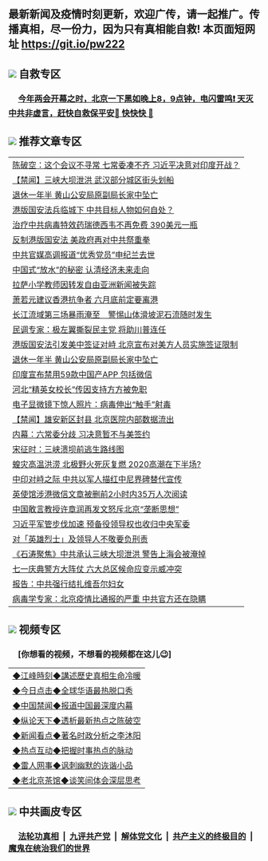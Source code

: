 ## 最新新闻及疫情时刻更新，欢迎广传，请一起推广。传播真相，尽一份力，因为只有真相能自救! 本页面短网址 https://git.io/pw222

## <img src="https://img.icons8.com/cute-clipart/2x/circled-right.png">  自救专区

 ### &nbsp;&nbsp;&nbsp;&nbsp; [今年两会开幕之时，北京一下黑如晚上8，9点钟，电闪雷鸣❗️ 天灭中共非虚言，赶快自救保平安🍎 快快快 📩](https://github.com/pwgy/td/blob/master/README.md)

## <img src="https://img.icons8.com/cute-clipart/2x/circled-right.png"> 推荐文章专区

<Table>
<tr><td colspan="2" align="left"><a href="https://*.xhuyd.press/?name=c1191719&key=encdeuyadochlaxz&from=pw2">陈破空：这个会议不寻常 七常委凑不齐 习近平决意对印度开战？</a></td></tr>
 <tr><td colspan="2" align="left"><a href="https://*.xhuyd.press/?name=c1191738&key=encdeuyadochlaxz&from=pw2">【禁闻】三峡大坝泄洪 武汉部分城区街头划船</a></td></tr>
<tr><td colspan="2" align="left"><a href="https://*.xhuyd.press/?name=c1191727&key=encdeuyadochlaxz&from=pw2">退休一年半 黄山公安局原副局长家中坠亡</a></td></tr>
<tr><td colspan="2" align="left"><a href="https://*.xhuyd.press/?name=c1191705&key=encdeuyadochlaxz&from=pw2">港版国安法兵临城下 中共目标人物如何自处？</a></td></tr>
<tr><td colspan="2" align="left"><a href="https://*.xhuyd.press/?name=c1191720&key=encdeuyadochlaxz&from=pw2">治疗中共病毒特效药瑞德西韦不再免费 390美元一瓶</a></td></tr>
<tr><td colspan="2" align="left"><a href="https://*.xhuyd.press/?name=c1191737&key=encdeuyadochlaxz&from=pw2">反制港版国安法 美政府再对中共祭重拳</a></td></tr>
<tr><td colspan="2" align="left"><a href="https://*.xhuyd.press/?name=c1191703&key=encdeuyadochlaxz&from=pw2">中共官媒高调报道“优秀党员”申纪兰去世</a></td></tr>
<tr><td colspan="2" align="left"><a href="https://*.xhuyd.press/?name=c1191689&key=encdeuyadochlaxz&from=pw2">中国式“放水”的秘密 认清经济未来走向</a></td></tr>
<tr><td colspan="2" align="left"><a href="https://*.xhuyd.press/?name=c1191711&key=encdeuyadochlaxz&from=pw2">拉萨小学教师因转发自由亚洲新闻被失踪</a></td></tr>
<tr><td colspan="2" align="left"><a href="https://*.xhuyd.press/?name=c1191704&key=encdeuyadochlaxz&from=pw2">萧若元建议香港抗争者 六月底前定要离港</a></td></tr>
<tr><td colspan="2" align="left"><a href="https://*.xhuyd.press/?name=c1191707&key=encdeuyadochlaxz&from=pw2">长江流域第三场暴雨淹至　警惕山体滑坡泥石流随时发生</a></td></tr>
<tr><td colspan="2" align="left"><a href="https://*.xhuyd.press/?name=c1191723&key=encdeuyadochlaxz&from=pw2">民调专家：极左翼撕裂民主党 将助川普连任</a></td></tr>
<tr><td colspan="2" align="left"><a href="https://*.xhuyd.press/?name=c1191659&key=encdeuyadochlaxz&from=pw2">港版国安法引发美中签证对峙 北京宣布对美方人员实施签证限制</a></td></tr>
<tr><td colspan="2" align="left"><a href="https://*.xhuyd.press/?name=c1191668&key=encdeuyadochlaxz&from=pw2">退休一年半 黄山公安局原副局长家中坠亡</a></td></tr>
<tr><td colspan="2" align="left"><a href="https://*.xhuyd.press/?name=c1191657&key=encdeuyadochlaxz&from=pw2">印度宣布禁用59款中国产APP 包括微信</a></td></tr>
<tr><td colspan="2" align="left"><a href="https://*.xhuyd.press/?name=c1191714&key=encdeuyadochlaxz&from=pw2">河北“精英女校长”传因支持方方被免职</a></td></tr>
<tr><td colspan="2" align="left"><a href="https://*.xhuyd.press/?name=c1191726&key=encdeuyadochlaxz&from=pw2">电子显微镜下惊人照片：病毒伸出“触手”射毒</a></td></tr>
<tr><td colspan="2" align="left"><a href="https://*.xhuyd.press/?name=c1191718&key=encdeuyadochlaxz&from=pw2">【禁闻】雄安新区封县 北京医院内部数据流出</a></td></tr>
<tr><td colspan="2" align="left"><a href="https://*.xhuyd.press/?name=c1191674&key=encdeuyadochlaxz&from=pw2">内幕：六常委分歧 习决意暂不与美签约</a></td></tr>
<tr><td colspan="2" align="left"><a href="https://*.xhuyd.press/?name=c1191687&key=encdeuyadochlaxz&from=pw2">宋征时：三峡溃坝前逃生路线图</a></td></tr>
<tr><td colspan="2" align="left"><a href="https://*.xhuyd.press/?name=c1191709&key=encdeuyadochlaxz&from=pw2">蝗灾高温洪涝 北极野火死灰复燃 2020高潮在下半场?</a></td></tr>
<tr><td colspan="2" align="left"><a href="https://*.xhuyd.press/?name=c1191717&key=encdeuyadochlaxz&from=pw2">中印对峙之际 中共以军人描红中尼界碑替代宣传</a></td></tr>
<tr><td colspan="2" align="left"><a href="https://*.xhuyd.press/?name=c1191728&key=encdeuyadochlaxz&from=pw2">英使馆涉港微信文章被删前2小时内35万人次阅读</a></td></tr>
<tr><td colspan="2" align="left"><a href="https://*.xhuyd.press/?name=c1191660&key=encdeuyadochlaxz&from=pw2">中国敢言教授许章润再发文怒斥北京“垄断思想”</a></td></tr>
<tr><td colspan="2" align="left"><a href="https://*.xhuyd.press/?name=c1191664&key=encdeuyadochlaxz&from=pw2">习近平军管步伐加速 预备役领导权也收归中央军委</a></td></tr>
<tr><td colspan="2" align="left"><a href="https://*.xhuyd.press/?name=c1191706&key=encdeuyadochlaxz&from=pw2">对「英雄烈士」及领导人不敬要负刑责</a></td></tr>
<tr><td colspan="2" align="left"><a href="https://*.xhuyd.press/?name=c1191686&key=encdeuyadochlaxz&from=pw2">《石涛聚焦》中共承认三峡大坝泄洪 警告上海会被淹掉</a></td></tr>
<tr><td colspan="2" align="left"><a href="https://*.xhuyd.press/?name=c1191708&key=encdeuyadochlaxz&from=pw2">七一庆典警方大阵仗 六大总区候命应变示威冲突</a></td></tr>
<tr><td colspan="2" align="left"><a href="https://*.xhuyd.press/?name=c1191712&key=encdeuyadochlaxz&from=pw2">报告：中共强行结扎维吾尔妇女</a></td></tr>
<tr><td colspan="2" align="left"><a href="https://*.xhuyd.press/?name=c1191692&key=encdeuyadochlaxz&from=pw2">病毒学专家：北京疫情比通报的严重 中共官方还在隐瞒</a></td></tr>

</Table>

## <img src="https://img.icons8.com/cute-clipart/2x/circled-right.png"> 视频专区
### &nbsp;&nbsp;&nbsp;&nbsp; [你想看的视频，不想看的视频都在这儿😉] <tr>
 <Table>
   <tr>
   <td colspan="2" align=left> 
<a href="https://kmyaoayewvhx.xhyte.press/oo.aspx?name=c922850&key=wybpblbewupvzpbn&from=gy22&tag=9877">◆江峰時刻◆講述歷史真相生命冷暖</a><br/>
    </td>
  </tr>
   <tr>
   <td colspan="2" align=left> 
<a href="https://kmyaoayewvhx.xhyte.press/oo.aspx?name=c816850&key=wybpblbewupvzpbn&from=gy22&tag=9877">◆今日点击◆全球华语最热脱口秀</a><br/>
    </td>
  </tr>
  <tr>
  <td colspan="2" align=left>
<a href="https://kmyaoayewvhx.xhyte.press/oo.aspx?name=c816860&key=wybpblbewupvzpbn&from=gy22&tag=99733110">◆中国禁闻◆报道中国最深度内幕</a><br/>
   </tr>
  <tr>
     <td colspan="2" align=left>
<a href="https://kmyaoayewvhx.xhyte.press/oo.aspx?name=c816855&key=wybpblbewupvzpbn&from=gy22&tag=997110">◆纵论天下◆透析最新热点之陈破空</a><br/>
   </tr>
   <tr>
      <td colspan="2" align=left>
<a href="https://kmyaoayewv4hx.xhyte.press/oo.aspx?name=c838308&key=wybpblbewupvzpbn&from=gy22&tag=9973110">◆新闻看点◆著名时政分析之李沐阳</a><br/>
   </tr>
   <tr>
     <td colspan="2" align=left>
<a href="https://kmy4aoayewvhx.xhyte.press/oo.aspx?name=c816852&key=wybpblbewupvzpbn&from=gy22&tag=9733110">◆热点互动◆把握时事热点的脉动</a><br/>
   </tr>
   <tr>
      <td colspan="2" align=left>
<a href="https://kmyaoaye4wvhx.xhyte.press/oo.aspx?name=c816694&key=wybpblbewupvzpbn&from=gy22&tag=93310">◆雷人网事◆讽刺幽默的诙谐小品</a><br/>
   </tr>
   <tr>
    <td colspan="2" align=left>
<a href="https://kmyao4ayewvhx.xhyte.press/oo.aspx?name=c816650&key=wybpblbewupvzpbn&from=gy22&tag=9973110">◆老北京茶馆◆谈笑间体会深层思考</a><br/>
   </tr>
</Table>
 
## <img src="https://img.icons8.com/cute-clipart/2x/circled-right.png"> 中共画皮专区


 ### &nbsp;&nbsp;&nbsp;&nbsp; [法轮功真相](https://github.com/begood0513/basic/blob/master/README.md) &nbsp;|&nbsp; [九评共产党](https://github.com/begood0513/9ping.md/blob/master/README.md) &nbsp;|&nbsp; [解体党文化](https://github.com/begood0513/jtdwh.md/blob/master/README.md)   &nbsp;|&nbsp; [共产主义的终极目的](https://github.com/begood0513/gczydzjmd.md/blob/master/README.md) &nbsp;|&nbsp; [魔鬼在统治我们的世界](https://github.com/begood0513/gczydzjmd.md/blob/master/README.md) 

